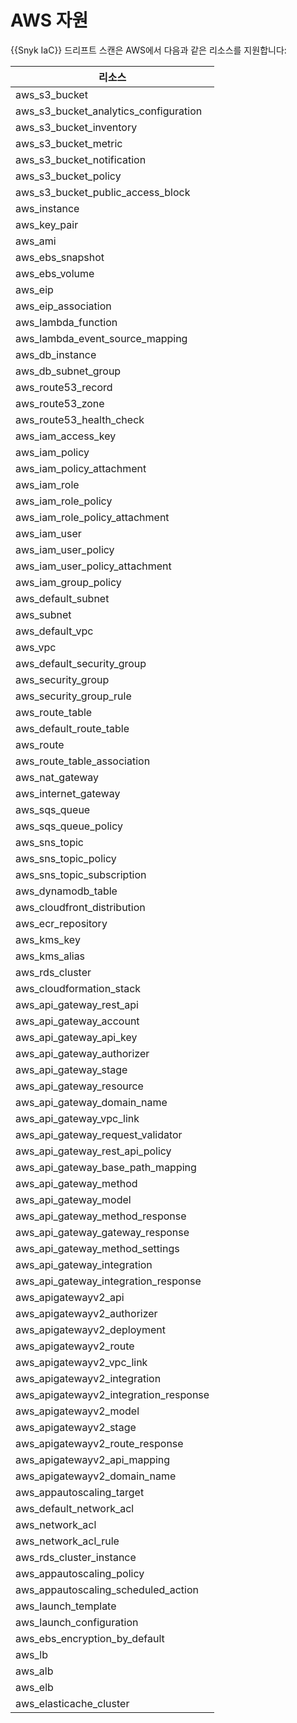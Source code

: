 # AWS 자원

{{Snyk IaC}} 드리프트 스캔은 AWS에서 다음과 같은 리소스를 지원합니다:

| **리소스**                              |
| ----------------------------------------- |
| aws\_s3\_bucket                           |
| aws\_s3\_bucket\_analytics\_configuration |
| aws\_s3\_bucket\_inventory                |
| aws\_s3\_bucket\_metric                   |
| aws\_s3\_bucket\_notification             |
| aws\_s3\_bucket\_policy                   |
| aws\_s3\_bucket\_public\_access\_block    |
| aws\_instance                             |
| aws\_key\_pair                            |
| aws\_ami                                  |
| aws\_ebs\_snapshot                        |
| aws\_ebs\_volume                          |
| aws\_eip                                  |
| aws\_eip\_association                     |
| aws\_lambda\_function                     |
| aws\_lambda\_event\_source\_mapping       |
| aws\_db\_instance                         |
| aws\_db\_subnet\_group                    |
| aws\_route53\_record                      |
| aws\_route53\_zone                        |
| aws\_route53\_health\_check               |
| aws\_iam\_access\_key                     |
| aws\_iam\_policy                          |
| aws\_iam\_policy\_attachment              |
| aws\_iam\_role                            |
| aws\_iam\_role\_policy                    |
| aws\_iam\_role\_policy\_attachment        |
| aws\_iam\_user                            |
| aws\_iam\_user\_policy                    |
| aws\_iam\_user\_policy\_attachment        |
| aws\_iam\_group\_policy                   |
| aws\_default\_subnet                      |
| aws\_subnet                               |
| aws\_default\_vpc                         |
| aws\_vpc                                  |
| aws\_default\_security\_group             |
| aws\_security\_group                      |
| aws\_security\_group\_rule                |
| aws\_route\_table                         |
| aws\_default\_route\_table                |
| aws\_route                                |
| aws\_route\_table\_association            |
| aws\_nat\_gateway                         |
| aws\_internet\_gateway                    |
| aws\_sqs\_queue                           |
| aws\_sqs\_queue\_policy                   |
| aws\_sns\_topic                           |
| aws\_sns\_topic\_policy                   |
| aws\_sns\_topic\_subscription             |
| aws\_dynamodb\_table                      |
| aws\_cloudfront\_distribution             |
| aws\_ecr\_repository                      |
| aws\_kms\_key                             |
| aws\_kms\_alias                           |
| aws\_rds\_cluster                         |
| aws\_cloudformation\_stack                |
| aws\_api\_gateway\_rest\_api              |
| aws\_api\_gateway\_account                |
| aws\_api\_gateway\_api\_key               |
| aws\_api\_gateway\_authorizer             |
| aws\_api\_gateway\_stage                  |
| aws\_api\_gateway\_resource               |
| aws\_api\_gateway\_domain\_name           |
| aws\_api\_gateway\_vpc\_link              |
| aws\_api\_gateway\_request\_validator     |
| aws\_api\_gateway\_rest\_api\_policy      |
| aws\_api\_gateway\_base\_path\_mapping    |
| aws\_api\_gateway\_method                 |
| aws\_api\_gateway\_model                  |
| aws\_api\_gateway\_method\_response       |
| aws\_api\_gateway\_gateway\_response      |
| aws\_api\_gateway\_method\_settings       |
| aws\_api\_gateway\_integration            |
| aws\_api\_gateway\_integration\_response  |
| aws\_apigatewayv2\_api                    |
| aws\_apigatewayv2\_authorizer             |
| aws\_apigatewayv2\_deployment             |
| aws\_apigatewayv2\_route                  |
| aws\_apigatewayv2\_vpc\_link              |
| aws\_apigatewayv2\_integration            |
| aws\_apigatewayv2\_integration\_response  |
| aws\_apigatewayv2\_model                  |
| aws\_apigatewayv2\_stage                  |
| aws\_apigatewayv2\_route\_response        |
| aws\_apigatewayv2\_api\_mapping           |
| aws\_apigatewayv2\_domain\_name           |
| aws\_appautoscaling\_target               |
| aws\_default\_network\_acl                |
| aws\_network\_acl                         |
| aws\_network\_acl\_rule                   |
| aws\_rds\_cluster\_instance               |
| aws\_appautoscaling\_policy               |
| aws\_appautoscaling\_scheduled\_action    |
| aws\_launch\_template                     |
| aws\_launch\_configuration                |
| aws\_ebs\_encryption\_by\_default         |
| aws\_lb                                   |
| aws\_alb                                  |
| aws\_elb                                  |
| aws\_elasticache\_cluster                 |